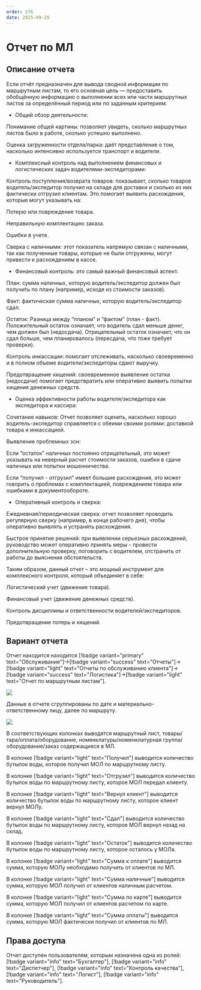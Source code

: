 ```yaml
---
order: 276
date: 2025-09-29
---
```

# Отчет по МЛ

## Описание отчета

Если отчёт предназначен для вывода сводной информации по маршрутным листам, то его основная цель — предоставить обобщённую информацию о выполнении всех или части маршрутных листов за определённый период или по заданным критериям.

- Общий обзор деятельности:

Понимание общей картины: позволяет увидеть, сколько маршрутных листов было в работе, сколько успешно выполнено.

Оценка загруженности отдела/парка: даёт представление о том, насколько интенсивно используется транспорт и водители.

- Комплексный контроль над выполнением финансовых и логистических задач водителями-экспедиторами:

Контроль поступления/возврата товаров: показывает, сколько товаров водитель/экспедитор получил на складе для доставки и сколько из них фактически отгрузил клиентам. 
Это помогает выявить расхождения, которые могут указывать на:

Потерю или повреждение товара.

Неправильную комплектацию заказа.

Ошибки в учете.

Сверка с наличными: этот показатель напрямую связан с наличными, так как полученные товары, которые не были отгружены, могут привести к расхождениям в кассе.

- Финансовый контроль: это самый важный финансовый аспект.

План: сумма наличных, которую водитель/экспедитор должен был получить по плану (например, исходя из стоимости заказов).

Факт: фактическая сумма наличных, которую водитель/экспедитор сдал.

Остаток: Разница между “планом” и “фактом” (план - факт). Положительный остаток означает, что водитель сдал меньше денег, чем должен был (недосдача). 
Отрицательный остаток означает, что он сдал больше, чем планировалось (пересдача, что тоже требует проверки).

Контроль инкассации: помогает отслеживать, насколько своевременно и в полном объеме водители/экспедиторы сдают выручку.

Предотвращение хищений: своевременное выявление остатка (недосдачи) помогает предотвратить или оперативно выявить попытки хищения денежных средств.

- Оценка эффективности работы водителя/экспедитора как экспедитора и кассира:

Сочетание навыков: Отчет позволяет оценить, насколько хорошо водитель-экспедитор справляется с обеими своими ролями: доставкой товара и инкассацией.

Выявление проблемных зон:

Если “остаток” наличных постоянно отрицательный, это может указывать на неверный расчет стоимости заказов, ошибки в сдаче наличных или попытки мошенничества.

Если “получил - отгрузил” имеет большие расхождения, это может говорить о проблемах с комплектацией, повреждением товара или ошибками в документообороте.

- Оперативный контроль и сверка:

Ежедневная/периодическая сверка: отчет позволяет проводить регулярную сверку (например, в конце рабочего дня), чтобы оперативно выявлять и устранять расхождения.

Быстрое принятие решений: при выявлении серьезных расхождений, руководство может оперативно принять меры – провести дополнительную проверку, поговорить с водителем, отстранить от работы до выяснения обстоятельств.

Таким образом, данный отчет – это мощный инструмент для комплексного контроля, который объединяет в себе: 

Логистический учет (движение товара).

Финансовый учет (движение денежных средств).

Контроль дисциплины и ответственности водителей/экспедиторов.

Предотвращение потерь и хищений.

## Вариант отчета

Отчет находится находится [!badge variant="primary" text="Обслуживание"]->[!badge variant="success" text="Отчеты"]->[!badge variant="light" text="Отчеты по обслуживанию клиента"]->[!badge variant="success" text="Логистика"]->[!badge variant="light" text="Отчет по маршрутным листам"].

![](/images/Отчет_по_мл.jpg)

Данные в отчете сгруппированы по дате и материально-ответственному лицу, далее по маршруту.

![](/images/Отчет_по_мл_2.jpg)

В соответствующих колонках выводятся маршрутный лист, товары/тара/оплата/оборудование, номенклатуры/номенклатурная группа/оборудование/заказ содержащиеся в МЛ.

В колонке [!badge variant="light" text="Получил"] выводится количество бутылок воды, которое получил МОЛ по маршрутному листу.

В колонке [!badge variant="light" text="Отгрузил"] выводится количество бутылок воды по маршрутному листу, которое МОЛ передал клиенту.

В колонке [!badge variant="light" text="Вернул клиент"] выводится количество бутылок воды по маршрутному листу, которое клиент вернул МОЛу.

В колонке [!badge variant="light" text="Сдал"] выводится количество бутылок воды по маршрутному листу, которое МОЛ вернул назад на склад.

В колонке [!badge variant="light" text="Остаток"] выводится количество бутылок воды по маршрутному листу, которое осталось у МОЛа.

В колонке [!badge variant="light" text="Сумма к оплате"] выводится сумма, которую МОЛу необходимо получить от клиентов по МЛ.

В колонке [!badge variant="light" text="Сумма наличные"] выводится сумма, которую МОЛ получил от клиентов наличным расчетом.

В колонке [!badge variant="light" text="Сумма по карте"] выводится сумма, которую МОЛ получил от клиентов  расчетом по карте.

В колонке [!badge variant="light" text="Сумма оплаты"] выводится сумма, которую МОЛ фактически получил от клиентов по МЛ.


## Права доступа

Отчет доступен пользователям, которым назначена одна из ролей: [!badge variant="info" text="Бухгалтер"], [!badge variant="info" text="Диспетчер"], [!badge variant="info" text="Контроль качества"], [!badge variant="info" text="Логист"], [!badge variant="info" text="Руководитель"].
